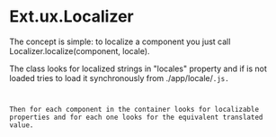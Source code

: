 Ext.ux.Localizer
================

The concept is simple: to localize a component you just call Localizer.localize(component, locale).

The class looks for localized strings in "locales" property and if is not loaded tries
to load it synchronously from ./app/locale/<code>.js.

Then for each component in the container looks for localizable properties
and for each one looks for the equivalent translated value.


